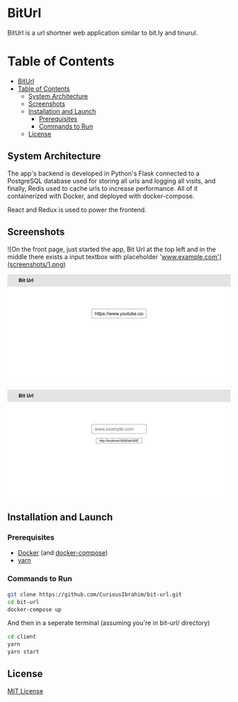 # BitUrl

BitUrl is a url shortner web application similar to bit.ly and tinurul.

# Table of Contents

- [BitUrl](#biturl)
- [Table of Contents](#table-of-contents)
  - [System Architecture](#system-architecture)
  - [Screenshots](#screenshots)
  - [Installation and Launch](#installation-and-launch)
    - [Prerequisites](#prerequisites)
    - [Commands to Run](#commands-to-run)
  - [License](#license)

## System Architecture

The app's backend is developed in Python's Flask connected to a PostgreSQL database used for storing all urls and logging all visits, and finally, Redis used to cache urls to increase performance. All of it containerized with Docker, and deployed with docker-compose.

React and Redux is used to power the frontend.

## Screenshots

![On the front page, just started the app, Bit Url at the top left and in the middle there exists a input textbox with placeholder 'www.example.com'](screenshots/1.png)

![Inputted a url into the textbox](screenshots/2.png)

![Hit enter and now url is shortened and in a list under the input textbox](screenshots/3.png)

## Installation and Launch

### Prerequisites

- [Docker](https://docs.docker.com/get-docker/) (and [docker-compose](https://docs.docker.com/compose/install/))
- [yarn](https://yarnpkg.com/getting-started/install)

### Commands to Run

```bash
git clone https://github.com/CuriousIbrahim/bit-url.git
cd bit-url
docker-compose up
```

And then in a seperate terminal (assuming you're in bit-url/ directory)

```bash
cd client
yarn
yarn start
```

## License

[MIT License](LICENSE.txt)
